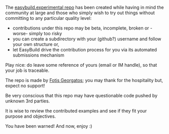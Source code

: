 The [easybuild.experimental repo](https://github.com/fgeorgatos/easybuild.experimental) has been created while having in mind the community at large and those who simply wish to try out things without committing to any particular quality level:
* contributions under this repo may be beta, incomplete, broken or -worse- simply too risky
* you can create a subdirectory with your (github?) username and follow your own structure or,
* let EasyBuild drive the contribution process for you via its automated submissions mechanism

Play nice: do leave some reference of yours (email or IM handle), so that your job is traceable.

The repo is made by [Fotis Georgatos](@fgeorgatos); you may thank for the hospitality but, expect no support!

Be very conscious that this repo may have questionable code pushed by unknown 3rd parties.

It is wise to review the contributed examples and see if they fit your purpose and objectives.

You have been warned! And now, enjoy :)